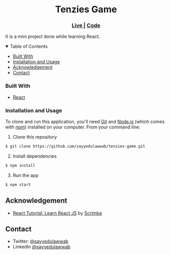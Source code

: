 <h1 align="center">Tenzies Game</h1>

<div align="center">
  <h3>
    <a href="https://adoring-payne-12fa06.netlify.app/">
      Live
    </a>
    <span> | </span>
    <a href="https://github.com/sayyedulawwab/tenzies-game.git">
      Code
    </a>
    
  </h3>
</div>

It is a mini project done while learning React.

<details open>
  <summary>Table of Contents</summary>
  <ul>
    <li><a href="#built-with">Built With</a></li>
    <li><a href="#installation">Installation and Usage</a></li>
    <li><a href="#acknowledgement">Acknowledgement</a></li>
    <li><a href="#contact">Contact</a></li>
  </ul>
</details>

### Built With

- [React](https://reactjs.org/)

### Installation and Usage

To clone and run this application, you'll need [Git](https://git-scm.com) and [Node.js](https://nodejs.org/en/download/) (which comes with [npm](http://npmjs.com)) installed on your computer. From your command line:

1. Clone this repository

```bash
$ git clone https://github.com/sayyedulawwab/tenzies-game.git
```

2. Install dependencies

```bash
$ npm install
```

3. Run the app

```bash
$ npm start
```

## Acknowledgement

- [React Tutorial: Learn React JS](https://scrimba.com/learn/learnreact/) by [Scrimba](https://scrimba.com/)

## Contact

- Twitter: [@sayyedulawwab](https://twitter.com/sayyedulawwab)
- LinkedIn [@sayyedulawwab](https://www.linkedin.com/in/sayyedulawwab/)
